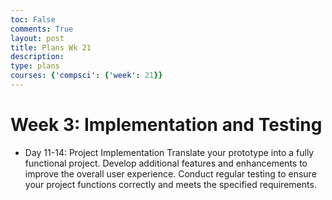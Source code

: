 ```yaml
---
toc: False
comments: True
layout: post
title: Plans Wk 21
description: 
type: plans
courses: {'compsci': {'week': 21}}
---
```


# Week 3: Implementation and Testing
- Day 11-14: Project Implementation
Translate your prototype into a fully functional project.
Develop additional features and enhancements to improve the overall user experience.
Conduct regular testing to ensure your project functions correctly and meets the specified requirements.